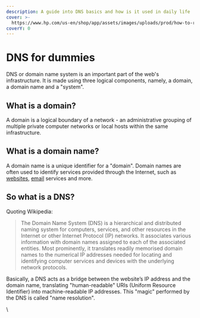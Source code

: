 ```yaml
---
description: A guide into DNS basics and how is it used in daily life
cover: >-
  https://www.hp.com/us-en/shop/app/assets/images/uploads/prod/how-to-resolve-dns-issues1603984926781453.jpg
coverY: 0
---
```


# DNS for dummies

DNS or domain name system is an important part of the web's infrastructure. It is made using three logical components, namely, a domain, a domain name and a "system".

## What is a domain?

A domain is a logical boundary of a network - an administrative grouping of multiple private computer networks or local hosts within the same infrastructure.

## What is a domain name?

A domain name is a unique identifier for a "domain". Domain names are often used to identify services provided through the Internet, such as [websites](https://en.wikipedia.org/wiki/Website), [email](https://en.wikipedia.org/wiki/Email) services and more.&#x20;

## So what is a DNS?

Quoting Wikipedia:

> The Domain Name System (DNS) is a hierarchical and distributed naming system for computers, services, and other resources in the Internet or other Internet Protocol (IP) networks. It associates various information with domain names assigned to each of the associated entities. Most prominently, it translates readily memorised domain names to the numerical IP addresses needed for locating and identifying computer services and devices with the underlying network protocols.

Basically, a DNS acts as a bridge between the website’s IP address and the domain name, translating "human-readable" URIs (Uniform Resource Identifier) into machine-readable IP addresses. This "magic" performed by the DNS is called "name resolution".

\

